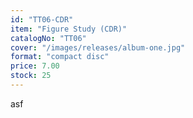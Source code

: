 ```yaml
---
id: "TT06-CDR"
item: "Figure Study (CDR)"
catalogNo: "TT06"
cover: "/images/releases/album-one.jpg"
format: "compact disc"
price: 7.00
stock: 25
---
```


asf